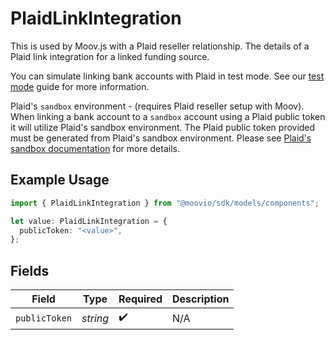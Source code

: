# PlaidLinkIntegration

This is used by Moov.js with a Plaid reseller relationship. The details of a Plaid link integration for a linked funding source.

You can simulate linking bank accounts with Plaid in test mode. See our [test mode](https://docs.moov.io/guides/get-started/test-mode/#plaid)
guide for more information.

Plaid's `sandbox` environment - (requires Plaid reseller setup with Moov). When linking a bank account to a `sandbox` account using a Plaid 
public token it will utilize Plaid's sandbox environment. The Plaid public token provided must be generated from Plaid's sandbox environment. 
Please see <a href="https://plaid.com/docs/api/sandbox/#sandboxpublic_tokencreate" target="_blank">Plaid's sandbox documentation</a> for more 
details.

## Example Usage

```typescript
import { PlaidLinkIntegration } from "@moovio/sdk/models/components";

let value: PlaidLinkIntegration = {
  publicToken: "<value>",
};
```

## Fields

| Field              | Type               | Required           | Description        |
| ------------------ | ------------------ | ------------------ | ------------------ |
| `publicToken`      | *string*           | :heavy_check_mark: | N/A                |